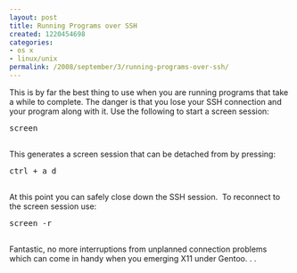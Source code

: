 ```yaml
---
layout: post
title: Running Programs over SSH
created: 1220454698
categories:
- os x
- linux/unix
permalink: /2008/september/3/running-programs-over-ssh/
---
```

<p>This is by far the best thing to use when you are running programs that take a while to complete. The danger is that you lose your SSH connection and your program along with it. Use the following to start a screen session:</p>
<pre>
screen

</pre>
<p>This generates a screen session that can be detached from by pressing:</p>
<pre>
ctrl + a d

</pre>
<p>At this point you can safely close down the SSH session. &nbsp;To reconnect to the screen session use:</p>
<pre>
screen -r

</pre>
<p>Fantastic, no more interruptions from unplanned connection problems which can come in handy when you emerging X11 under Gentoo. . .</p>
